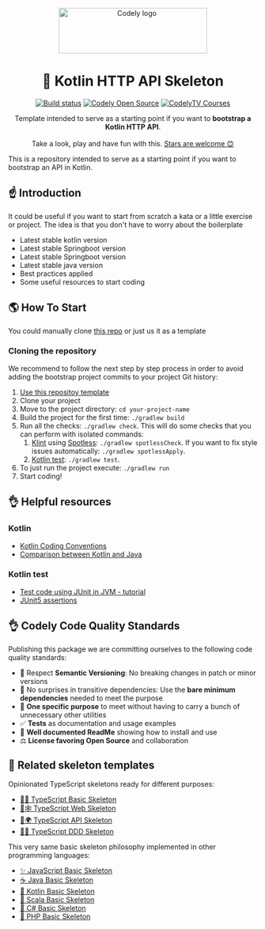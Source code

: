 <p align="center">
  <a href="https://codely.com">
    <img src="https://user-images.githubusercontent.com/10558907/170513882-a09eee57-7765-4ca4-b2dd-3c2e061fdad0.png" width="300px" height="92px" alt="Codely logo"/>
  </a>
</p>

<h1 align="center">
  💎 Kotlin HTTP API Skeleton
</h1>

<p align="center">
    <a href="https://github.com/CodelyTV/kotlin-api-skeleton/actions/workflows/ci.yml"><img src="https://github.com/CodelyTV/kotlin-api-skeleton/actions/workflows/ci.yml/badge.svg" alt="Build status"/></a>
    <a href="https://github.com/CodelyTV"><img src="https://img.shields.io/badge/CodelyTV-OS-green.svg?style=flat-square" alt="Codely Open Source"/></a>
    <a href="https://pro.codely.com"><img src="https://img.shields.io/badge/CodelyTV-PRO-black.svg?style=flat-square" alt="CodelyTV Courses"/></a>
</p>

<p align="center">
  Template intended to serve as a starting point if you want to <strong>bootstrap a Kotlin HTTP API</strong>.
  <br />
  <br />
  Take a look, play and have fun with this.
  <a href="https://github.com/CodelyTV/kotlin-api-skeleton/stargazers">Stars are welcome 😊</a>
</p>

This is a repository intended to serve as a starting point if you want to bootstrap an API in Kotlin.

## ☝️ Introduction

It could be useful if you want to start from scratch a kata or a little exercise or project. The idea is that you don't have to worry about the boilerplate
* Latest stable kotlin version
* Latest stable Springboot version
* Latest stable Springboot version
* Latest stable java version
* Best practices applied
* Some useful resources to start coding

## 🌎 How To Start

You could manually clone [this repo](https://github.com/CodelyTV/kotlin-api-skeleton) or just us it as a template

### Cloning the repository

We recommend to follow the next step by step process in order to avoid adding the bootstrap project commits to your project Git history:

1. [Use this repositoy template](https://github.com/CodelyTV/kotlin-api-skeleton/generate)
2. Clone your project
3. Move to the project directory: `cd your-project-name`
4. Build the project for the first time: `./gradlew build`
5. Run all the checks: `./gradlew check`. This will do some checks that you can perform with isolated commands:
    1. [Klint](https://ktlint.github.io/) using [Spotless](https://github.com/diffplug/spotless): `./gradlew spotlessCheck`. If you want to fix style issues automatically: `./gradlew spotlessApply`.
    2. [Kotlin test](https://kotlinlang.org/api/latest/kotlin.test/): `./gradlew test`.
6. To just run the project execute: `./gradlew run`
7. Start coding!

## 👌 Helpful resources

### Kotlin

* [Kotlin Coding Conventions](https://kotlinlang.org/docs/coding-conventions.html)
* [Comparison between Kotlin and Java](https://kotlinlang.org/docs/comparison-to-java.html)

### Kotlin test

* [Test code using JUnit in JVM - tutorial](https://kotlinlang.org/docs/jvm-test-using-junit.html)
* [JUnit5 assertions](https://junit.org/junit5/docs/5.0.1/api/org/junit/jupiter/api/Assertions.html)

## 👌 Codely Code Quality Standards

Publishing this package we are committing ourselves to the following code quality standards:

- 🤝 Respect **Semantic Versioning**: No breaking changes in patch or minor versions
- 🤏 No surprises in transitive dependencies: Use the **bare minimum dependencies** needed to meet the purpose
- 🎯 **One specific purpose** to meet without having to carry a bunch of unnecessary other utilities
- ✅ **Tests** as documentation and usage examples
- 📖 **Well documented ReadMe** showing how to install and use
- ⚖️ **License favoring Open Source** and collaboration

## 🔀 Related skeleton templates

Opinionated TypeScript skeletons ready for different purposes:

- [🔷🌱 TypeScript Basic Skeleton](https://github.com/CodelyTV/typescript-basic-skeleton)
- [🔷🕸️ TypeScript Web Skeleton](https://github.com/CodelyTV/typescript-web-skeleton)
- [🔷🌍 TypeScript API Skeleton](https://github.com/CodelyTV/typescript-api-skeleton)
- [🔷✨ TypeScript DDD Skeleton](https://github.com/CodelyTV/typescript-ddd-skeleton)

This very same basic skeleton philosophy implemented in other programming languages:

- [✨ JavaScript Basic Skeleton](https://github.com/CodelyTV/javascript-basic-skeleton)
- [☕ Java Basic Skeleton](https://github.com/CodelyTV/java-basic-skeleton)
- [📍 Kotlin Basic Skeleton](https://github.com/CodelyTV/kotlin-basic-skeleton)
- [🧬 Scala Basic Skeleton](https://github.com/CodelyTV/scala-basic-skeleton)
- [🦈 C# Basic Skeleton](https://github.com/CodelyTV/csharp-basic-skeleton)
- [🐘 PHP Basic Skeleton](https://github.com/CodelyTV/php-basic-skeleton)

